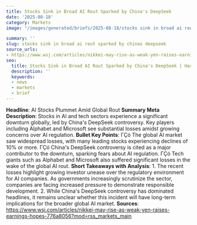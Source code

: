 ```yaml
---
title: Stocks Sink in Broad AI Rout Sparked by China's DeepSeek
date: '2025-08-18'
category: Markets
image: "/images/generated/briefs/2025-08-18/stocks sink in broad ai rout sparked by chinas deepseek.jpg"

summary: ''
slug: stocks sink in broad ai rout sparked by chinas deepseek
source_urls:
- https://www.wsj.com/articles/nikkei-may-rise-as-weak-yen-raises-earnings-hopes-776a8056?mod=rss_markets_main
seo:
  title: Stocks Sink in Broad AI Rout Sparked by China's DeepSeek | Hash n Hedge
  description: ''
  keywords:
  - news
  - markets
  - brief
---
```


**Headline**: AI Stocks Plummet Amid Global Rout  **Summary Meta Description**: Stocks in AI and tech sectors experience a significant downturn globally, led by China's DeepSeek controversy. Key players including Alphabet and Microsoft see substantial losses amidst growing concerns over AI regulation.  **Bullet Key Points**:  ΓÇó The global AI market saw widespread losses, with many leading stocks experiencing declines of 10% or more. ΓÇó China's DeepSeek controversy is cited as a major contributor to the downturn, sparking fears about AI regulation. ΓÇó Tech giants such as Alphabet and Microsoft also suffered significant losses in the wake of the global AI rout.  **Short Takeaways with Analysis**:  1. The recent losses highlight growing investor unease over the regulatory environment for AI companies. As governments increasingly scrutinize the sector, companies are facing increased pressure to demonstrate responsible development. 2. While China's DeepSeek controversy has dominated headlines, it remains unclear whether this incident will have long-term implications for the broader global AI market.  **Sources**: https://www.wsj.com/articles/nikkei-may-rise-as-weak-yen-raises-earnings-hopes-776a8056?mod=rss_markets_main 
